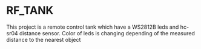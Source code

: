 # RF_TANK
This project is a remote control tank which have a WS2812B leds and hc-sr04 distance sensor. Color of leds is changing depending of  the measured distance to the nearest object

